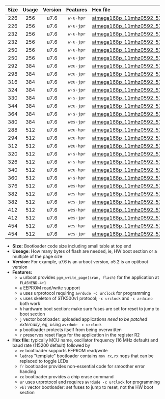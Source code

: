 |Size|Usage|Version|Features|Hex file|
|:-:|:-:|:-:|:-:|:--|
|226|256|u7.6|`w-u-hpr`|[atmega168p_11mhz0592_57600bps_ur.hex](https://raw.githubusercontent.com/stefanrueger/urboot/main//atmega168p_11mhz0592_57600bps_ur.hex)|
|226|256|u7.6|`w-u-jpr`|[atmega168p_11mhz0592_57600bps_ur_vbl.hex](https://raw.githubusercontent.com/stefanrueger/urboot/main//atmega168p_11mhz0592_57600bps_ur_vbl.hex)|
|232|256|u7.6|`w-u-hpr`|[atmega168p_11mhz0592_57600bps_lednop_ur.hex](https://raw.githubusercontent.com/stefanrueger/urboot/main//atmega168p_11mhz0592_57600bps_lednop_ur.hex)|
|232|256|u7.6|`w-u-jpr`|[atmega168p_11mhz0592_57600bps_lednop_ur_vbl.hex](https://raw.githubusercontent.com/stefanrueger/urboot/main//atmega168p_11mhz0592_57600bps_lednop_ur_vbl.hex)|
|250|256|u7.6|`w-u-hpr`|[atmega168p_11mhz0592_57600bps_lednop_fr_ur.hex](https://raw.githubusercontent.com/stefanrueger/urboot/main//atmega168p_11mhz0592_57600bps_lednop_fr_ur.hex)|
|250|256|u7.6|`w-u-jpr`|[atmega168p_11mhz0592_57600bps_lednop_fr_ur_vbl.hex](https://raw.githubusercontent.com/stefanrueger/urboot/main//atmega168p_11mhz0592_57600bps_lednop_fr_ur_vbl.hex)|
|292|384|u7.6|`weu-jpr`|[atmega168p_11mhz0592_57600bps_ee_ur_vbl.hex](https://raw.githubusercontent.com/stefanrueger/urboot/main//atmega168p_11mhz0592_57600bps_ee_ur_vbl.hex)|
|298|384|u7.6|`weu-jpr`|[atmega168p_11mhz0592_57600bps_ee_lednop_ur_vbl.hex](https://raw.githubusercontent.com/stefanrueger/urboot/main//atmega168p_11mhz0592_57600bps_ee_lednop_ur_vbl.hex)|
|316|384|u7.6|`weu-jpr`|[atmega168p_11mhz0592_57600bps_ee_lednop_fr_ur_vbl.hex](https://raw.githubusercontent.com/stefanrueger/urboot/main//atmega168p_11mhz0592_57600bps_ee_lednop_fr_ur_vbl.hex)|
|324|384|u7.6|`w-s-jpr`|[atmega168p_11mhz0592_57600bps_vbl.hex](https://raw.githubusercontent.com/stefanrueger/urboot/main//atmega168p_11mhz0592_57600bps_vbl.hex)|
|330|384|u7.6|`w-s-jpr`|[atmega168p_11mhz0592_57600bps_lednop_vbl.hex](https://raw.githubusercontent.com/stefanrueger/urboot/main//atmega168p_11mhz0592_57600bps_lednop_vbl.hex)|
|344|384|u7.6|`weu-jpr`|[atmega168p_11mhz0592_57600bps_ee_lednop_fr_ce_ur_vbl.hex](https://raw.githubusercontent.com/stefanrueger/urboot/main//atmega168p_11mhz0592_57600bps_ee_lednop_fr_ce_ur_vbl.hex)|
|364|384|u7.6|`w-s-jpr`|[atmega168p_11mhz0592_57600bps_lednop_fr_vbl.hex](https://raw.githubusercontent.com/stefanrueger/urboot/main//atmega168p_11mhz0592_57600bps_lednop_fr_vbl.hex)|
|380|384|u7.6|`wes-jpr`|[atmega168p_11mhz0592_57600bps_ee_vbl.hex](https://raw.githubusercontent.com/stefanrueger/urboot/main//atmega168p_11mhz0592_57600bps_ee_vbl.hex)|
|288|512|u7.6|`weu-hpr`|[atmega168p_11mhz0592_57600bps_ee_ur.hex](https://raw.githubusercontent.com/stefanrueger/urboot/main//atmega168p_11mhz0592_57600bps_ee_ur.hex)|
|294|512|u7.6|`weu-hpr`|[atmega168p_11mhz0592_57600bps_ee_lednop_ur.hex](https://raw.githubusercontent.com/stefanrueger/urboot/main//atmega168p_11mhz0592_57600bps_ee_lednop_ur.hex)|
|312|512|u7.6|`weu-hpr`|[atmega168p_11mhz0592_57600bps_ee_lednop_fr_ur.hex](https://raw.githubusercontent.com/stefanrueger/urboot/main//atmega168p_11mhz0592_57600bps_ee_lednop_fr_ur.hex)|
|320|512|u7.6|`w-s-hpr`|[atmega168p_11mhz0592_57600bps.hex](https://raw.githubusercontent.com/stefanrueger/urboot/main//atmega168p_11mhz0592_57600bps.hex)|
|326|512|u7.6|`w-s-hpr`|[atmega168p_11mhz0592_57600bps_lednop.hex](https://raw.githubusercontent.com/stefanrueger/urboot/main//atmega168p_11mhz0592_57600bps_lednop.hex)|
|340|512|u7.6|`weu-hpr`|[atmega168p_11mhz0592_57600bps_ee_lednop_fr_ce_ur.hex](https://raw.githubusercontent.com/stefanrueger/urboot/main//atmega168p_11mhz0592_57600bps_ee_lednop_fr_ce_ur.hex)|
|360|512|u7.6|`w-s-hpr`|[atmega168p_11mhz0592_57600bps_lednop_fr.hex](https://raw.githubusercontent.com/stefanrueger/urboot/main//atmega168p_11mhz0592_57600bps_lednop_fr.hex)|
|376|512|u7.6|`wes-hpr`|[atmega168p_11mhz0592_57600bps_ee.hex](https://raw.githubusercontent.com/stefanrueger/urboot/main//atmega168p_11mhz0592_57600bps_ee.hex)|
|382|512|u7.6|`wes-hpr`|[atmega168p_11mhz0592_57600bps_ee_lednop.hex](https://raw.githubusercontent.com/stefanrueger/urboot/main//atmega168p_11mhz0592_57600bps_ee_lednop.hex)|
|382|512|u7.6|`wes-jpr`|[atmega168p_11mhz0592_57600bps_ee_lednop_vbl.hex](https://raw.githubusercontent.com/stefanrueger/urboot/main//atmega168p_11mhz0592_57600bps_ee_lednop_vbl.hex)|
|412|512|u7.6|`wes-hpr`|[atmega168p_11mhz0592_57600bps_ee_lednop_fr.hex](https://raw.githubusercontent.com/stefanrueger/urboot/main//atmega168p_11mhz0592_57600bps_ee_lednop_fr.hex)|
|412|512|u7.6|`wes-jpr`|[atmega168p_11mhz0592_57600bps_ee_lednop_fr_vbl.hex](https://raw.githubusercontent.com/stefanrueger/urboot/main//atmega168p_11mhz0592_57600bps_ee_lednop_fr_vbl.hex)|
|454|512|u7.6|`wes-hpr`|[atmega168p_11mhz0592_57600bps_ee_lednop_fr_ce.hex](https://raw.githubusercontent.com/stefanrueger/urboot/main//atmega168p_11mhz0592_57600bps_ee_lednop_fr_ce.hex)|
|454|512|u7.6|`wes-jpr`|[atmega168p_11mhz0592_57600bps_ee_lednop_fr_ce_vbl.hex](https://raw.githubusercontent.com/stefanrueger/urboot/main//atmega168p_11mhz0592_57600bps_ee_lednop_fr_ce_vbl.hex)|

- **Size:** Bootloader code size including small table at top end
- **Useage:** How many bytes of flash are needed, ie, HW boot section or a multiple of the page size
- **Version:** For example, u7.6 is an urboot version, o5.2 is an optiboot version
- **Features:**
  + `w` urboot provides `pgm_write_page(sram, flash)` for the application at `FLASHEND-4+1`
  + `e` EEPROM read/write support
  + `u` uses urprotocol requiring `avrdude -c urclock` for programming
  + `s` uses skeleton of STK500v1 protocol; `-c urclock` and `-c arduino` both work
  + `h` hardware boot section: make sure fuses are set for reset to jump to boot section
  + `j` vector bootloader: uploaded applications *need to be patched externally*, eg, using `avrdude -c urclock`
  + `p` bootloader protects itself from being overwritten
  + `r` preserves reset flags for the application in the register R2
- **Hex file:** typically MCU name, oscillator frequency (16 MHz default) and baud rate (115200 default) followed by
  + `ee` bootloader supports EEPROM read/write
  + `lednop` "template" bootloader contains `mov rx,rx` nops that can be replaced to toggle LEDs
  + `fr` bootloader provides non-essential code for smoother error handing
  + `ce` bootloader provides a chip erase command
  + `ur` uses urprotocol and requires `avrdude -c urclock` for programming
  + `vbl` vector bootloader: set fuses to jump to reset, not the HW boot section
